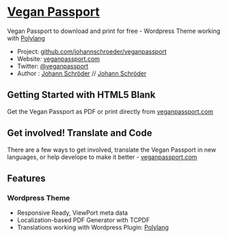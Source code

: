 # [Vegan Passport](http://veganpassport.com)

Vegan Passport to download and print for free - Wordpress Theme working with [Polylang](http://polylang.pro)

* Project: [github.com/johannschroeder/veganpassport](https://github.com/johannschroeder/veganpassport)
* Website: [veganpassport.com](http://veganpassport.com)
* Twitter: [@veganpassport](http://twitter.com/veganpassport)
* Author : [Johann Schröder](http://johannschroeder.com) // [Johann Schröder](mailto:mail@johannschroeder.com)

## Getting Started with HTML5 Blank

Get the Vegan Passport as PDF or print directly from [veganpassport.com](http://veganpassport.com)

## Get involved! Translate and Code

There are a few ways to get involved, translate the Vegan Passport in new languages, or help develope to make it better - [veganpassport.com](http://veganpassport.com)

## Features

### Wordpress Theme
* Responsive Ready, ViewPort meta data
* Localization-based PDF Generator with TCPDF
* Translations working with Wordpress Plugin: [Polylang](http://polylang.pro) 